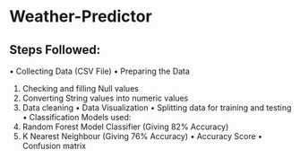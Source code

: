 # Weather-Predictor
## Steps Followed: 
•	Collecting Data (CSV File)
•	Preparing the Data
1.	Checking and filling Null values
2.	Converting String values into numeric values
3.	Data cleaning
•	Data Visualization
•	Splitting data for training and testing
•	Classification Models used:
1.	Random Forest Model Classifier (Giving 82% Accuracy)
2.	K Nearest Neighbour (Giving 76% Accuracy)
•	Accuracy Score
•	Confusion matrix 
